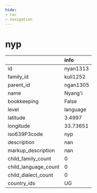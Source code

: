 ```yaml
---
hide:
- toc
- navigation
---
```

# nyp
|                      | info     |
|:---------------------|:---------|
| id                   | nyan1313 |
| family_id            | kuli1252 |
| parent_id            | ngan1305 |
| name                 | Nyang'i  |
| bookkeeping          | False    |
| level                | language |
| latitude             | 3.4997   |
| longitude            | 33.73651 |
| iso639P3code         | nyp      |
| description          | nan      |
| markup_description   | nan      |
| child_family_count   | 0        |
| child_language_count | 0        |
| child_dialect_count  | 0        |
| country_ids          | UG       |